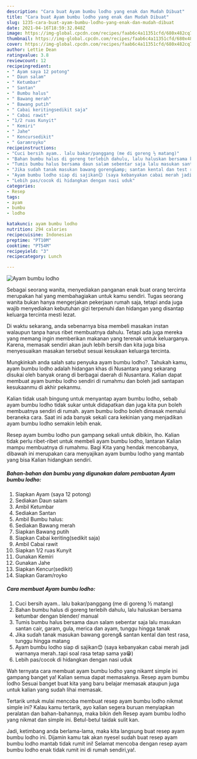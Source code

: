 ```yaml
---
description: "Cara buat Ayam bumbu lodho yang enak dan Mudah Dibuat"
title: "Cara buat Ayam bumbu lodho yang enak dan Mudah Dibuat"
slug: 1235-cara-buat-ayam-bumbu-lodho-yang-enak-dan-mudah-dibuat
date: 2021-04-16T18:59:32.048Z
image: https://img-global.cpcdn.com/recipes/faab6c4a11351cfd/680x482cq70/ayam-bumbu-lodho-foto-resep-utama.jpg
thumbnail: https://img-global.cpcdn.com/recipes/faab6c4a11351cfd/680x482cq70/ayam-bumbu-lodho-foto-resep-utama.jpg
cover: https://img-global.cpcdn.com/recipes/faab6c4a11351cfd/680x482cq70/ayam-bumbu-lodho-foto-resep-utama.jpg
author: Lettie Dean
ratingvalue: 3.8
reviewcount: 12
recipeingredient:
- " Ayam saya 12 potong"
- " Daun salam"
- " Ketumbar"
- " Santan"
- " Bumbu halus"
- " Bawang merah"
- " Bawang putih"
- " Cabai keritingsedikit saja"
- " Cabai rawit"
- "1/2 ruas Kunyit"
- " Kemiri"
- " Jahe"
- " Kencursedikit"
- " Garamroyko"
recipeinstructions:
- "Cuci bersih ayam.. lalu bakar/panggang (me di goreng ½ matang)"
- "Bahan bumbu halus di goreng terlebih dahulu, lalu haluskan bersama ketumbar dengan blender/ manual"
- "Tumis bumbu halus bersama daun salam sebentar saja lalu masukan santan cair, garam, gula, merica dan ayam, tunggu hingga tanak"
- "Jika sudah tanak masukan bawang goreng&amp; santan kental dan test rasa, tunggu hingga matang"
- "Ayam bumbu lodho siap di sajikan😊 (saya kebanyakan cabai merah jadi warnanya merah..tapi soal rasa tetap sama ya😁)"
- "Lebih pas/cocok di hidangkan dengan nasi uduk"
categories:
- Resep
tags:
- ayam
- bumbu
- lodho

katakunci: ayam bumbu lodho 
nutrition: 294 calories
recipecuisine: Indonesian
preptime: "PT10M"
cooktime: "PT54M"
recipeyield: "3"
recipecategory: Lunch

---
```



![Ayam bumbu lodho](https://img-global.cpcdn.com/recipes/faab6c4a11351cfd/680x482cq70/ayam-bumbu-lodho-foto-resep-utama.jpg)

Sebagai seorang wanita, menyediakan panganan enak buat orang tercinta merupakan hal yang membahagiakan untuk kamu sendiri. Tugas seorang  wanita bukan hanya mengerjakan pekerjaan rumah saja, tetapi anda juga wajib menyediakan kebutuhan gizi terpenuhi dan hidangan yang disantap keluarga tercinta mesti lezat.

Di waktu  sekarang, anda sebenarnya bisa membeli masakan instan walaupun tanpa harus ribet membuatnya dahulu. Tetapi ada juga mereka yang memang ingin memberikan makanan yang terenak untuk keluarganya. Karena, memasak sendiri akan jauh lebih bersih dan kita juga bisa menyesuaikan masakan tersebut sesuai kesukaan keluarga tercinta. 



Mungkinkah anda salah satu penyuka ayam bumbu lodho?. Tahukah kamu, ayam bumbu lodho adalah hidangan khas di Nusantara yang sekarang disukai oleh banyak orang di berbagai daerah di Nusantara. Kalian dapat membuat ayam bumbu lodho sendiri di rumahmu dan boleh jadi santapan kesukaanmu di akhir pekanmu.

Kalian tidak usah bingung untuk menyantap ayam bumbu lodho, sebab ayam bumbu lodho tidak sukar untuk didapatkan dan juga kita pun boleh membuatnya sendiri di rumah. ayam bumbu lodho boleh dimasak memalui beraneka cara. Saat ini ada banyak sekali cara kekinian yang menjadikan ayam bumbu lodho semakin lebih enak.

Resep ayam bumbu lodho pun gampang sekali untuk dibikin, lho. Kalian tidak perlu ribet-ribet untuk membeli ayam bumbu lodho, lantaran Kalian mampu membuatnya di rumahmu. Bagi Kita yang hendak mencobanya, dibawah ini merupakan cara menyajikan ayam bumbu lodho yang mantab yang bisa Kalian hidangkan sendiri.

<!--inarticleads1-->

##### Bahan-bahan dan bumbu yang digunakan dalam pembuatan Ayam bumbu lodho:

1. Siapkan  Ayam (saya 12 potong)
1. Sediakan  Daun salam
1. Ambil  Ketumbar
1. Sediakan  Santan
1. Ambil  Bumbu halus:
1. Sediakan  Bawang merah
1. Siapkan  Bawang putih
1. Siapkan  Cabai keriting(sedikit saja)
1. Ambil  Cabai rawit
1. Siapkan 1/2 ruas Kunyit
1. Gunakan  Kemiri
1. Gunakan  Jahe
1. Siapkan  Kencur(sedikit)
1. Siapkan  Garam/royko




<!--inarticleads2-->

##### Cara membuat Ayam bumbu lodho:

1. Cuci bersih ayam.. lalu bakar/panggang (me di goreng ½ matang)
1. Bahan bumbu halus di goreng terlebih dahulu, lalu haluskan bersama ketumbar dengan blender/ manual
1. Tumis bumbu halus bersama daun salam sebentar saja lalu masukan santan cair, garam, gula, merica dan ayam, tunggu hingga tanak
1. Jika sudah tanak masukan bawang goreng&amp; santan kental dan test rasa, tunggu hingga matang
1. Ayam bumbu lodho siap di sajikan😊 (saya kebanyakan cabai merah jadi warnanya merah..tapi soal rasa tetap sama ya😁)
1. Lebih pas/cocok di hidangkan dengan nasi uduk




Wah ternyata cara membuat ayam bumbu lodho yang nikamt simple ini gampang banget ya! Kalian semua dapat memasaknya. Resep ayam bumbu lodho Sesuai banget buat kita yang baru belajar memasak ataupun juga untuk kalian yang sudah lihai memasak.

Tertarik untuk mulai mencoba membuat resep ayam bumbu lodho nikmat simple ini? Kalau kamu tertarik, ayo kalian segera buruan menyiapkan peralatan dan bahan-bahannya, maka bikin deh Resep ayam bumbu lodho yang nikmat dan simple ini. Betul-betul taidak sulit kan. 

Jadi, ketimbang anda berlama-lama, maka kita langsung buat resep ayam bumbu lodho ini. Dijamin kamu tak akan nyesel sudah buat resep ayam bumbu lodho mantab tidak rumit ini! Selamat mencoba dengan resep ayam bumbu lodho enak tidak rumit ini di rumah sendiri,ya!.

